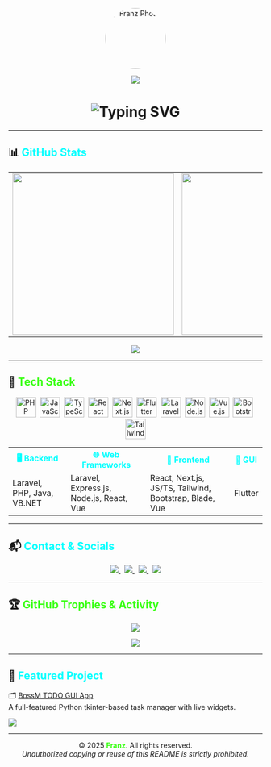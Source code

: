 <!-- 🌟 GitHub Profile README: Franzeeee -->

<!-- 📸 Photo + Welcome Banner -->
<p align="center">
  <img src="https://avatars.githubusercontent.com/u/105028589?s=400&u=bd7a1f90ac1e5d33e1061e71d9e5bde9fe3e85e9&v=4" width="120" height="120" style="border-radius: 50%" alt="Franz Photo" />
</p>

<p align="center">
  <img src="https://capsule-render.vercel.app/api?type=waving&color=0f0f0f&height=150&section=header&text=Welcome%20to%20Franz's%20Zone&fontColor=00FFFF&fontSize=28&animation=twinkling" />
</p>

<!-- ✍️ Typing Effect -->
<h1 align="center">
  <img src="https://readme-typing-svg.demolab.com?font=Fira+Code&size=24&duration=3000&pause=1000&color=39FF14&center=true&width=900&lines=Hi+there%2C+I'm+Franz+%F0%9F%91%8B;Full-Stack+Developer+%7C+Web%2C+API%2C+Laravel;+%7C+JS%2FTS+%7C+Flutter+%7C+PHP+%7C+ReactJS+%7C+VB.NET+%7C+JAVA" alt="Typing SVG" />
</h1>

---

## 📊 <span style="color:#00FFFF">GitHub Stats</span>

<div align="center">
  <table>
    <tr>
      <td>
        <img src="https://github-readme-stats.vercel.app/api?username=Franzeeee&theme=tokyonight&hide_border=false&include_all_commits=true&count_private=true&title_color=39FF14&text_color=FFFFFF" width="320px" />
      </td>
      <td>
        <img src="https://streak-stats.demolab.com?user=Franzeeee&theme=tokyonight&hide_border=false&ring=39FF14&currStreakLabel=39FF14" width="320px" />
      </td>
      <td>
        <img src="https://github-readme-stats.vercel.app/api/top-langs/?username=Franzeeee&layout=compact&theme=tokyonight&hide_border=false&langs_count=6&title_color=39FF14&text_color=FFFFFF" width="320px" />
      </td>
    </tr>
  </table>
</div>

<p align="center">
  <img src="https://komarev.com/ghpvc/?username=Franzeeee&label=Profile+Views&color=brightgreen&style=flat"/>
</p>

---

## 🧠 <span style="color:#39FF14">Tech Stack</span>

<div align="center">

<p align="center">
  <img title="PHP" src="https://cdn.jsdelivr.net/gh/devicons/devicon/icons/php/php-original.svg" width="40" height="40"/>&nbsp;
  <img title="JavaScript" src="https://cdn.jsdelivr.net/gh/devicons/devicon/icons/javascript/javascript-original.svg" width="40" height="40"/>&nbsp;
  <img title="TypeScript" src="https://cdn.jsdelivr.net/gh/devicons/devicon/icons/typescript/typescript-original.svg" width="40" height="40"/>&nbsp;
  <img title="React" src="https://cdn.jsdelivr.net/gh/devicons/devicon/icons/react/react-original.svg" width="40" height="40"/>&nbsp;
  <img title="Next.js" src="https://cdn.jsdelivr.net/gh/devicons/devicon/icons/nextjs/nextjs-original.svg" width="40" height="40"/>&nbsp;
  <img title="Flutter" src="https://cdn.jsdelivr.net/gh/devicons/devicon/icons/flutter/flutter-original.svg" width="40" height="40"/>&nbsp;
  <img title="Laravel" src="https://cdn.jsdelivr.net/gh/devicons/devicon/icons/laravel/laravel-plain.svg" width="40" height="40"/>&nbsp;
  <img title="Node.js" src="https://cdn.jsdelivr.net/gh/devicons/devicon/icons/nodejs/nodejs-original.svg" width="40" height="40"/>&nbsp;
  <img title="Vue.js" src="https://cdn.jsdelivr.net/gh/devicons/devicon/icons/vuejs/vuejs-original.svg" width="40" height="40"/>&nbsp;
  <img title="Bootstrap" src="https://cdn.jsdelivr.net/gh/devicons/devicon/icons/bootstrap/bootstrap-original.svg" width="40" height="40"/>&nbsp;
  <img title="TailwindCSS" src="https://www.vectorlogo.zone/logos/tailwindcss/tailwindcss-icon.svg" width="40" height="40"/>
</p>

<table align="center">
  <tr>
    <th style="color:#00FFFF">🖥️ Backend</th>
    <th style="color:#00FFFF">🌐 Web Frameworks</th>
    <th style="color:#00FFFF">🎨 Frontend</th>
    <th style="color:#00FFFF">📱 GUI</th>
  </tr>
  <tr>
    <td>Laravel, PHP, Java, VB.NET</td>
    <td>Laravel, Express.js, Node.js, React, Vue</td>
    <td>React, Next.js, JS/TS, Tailwind, Bootstrap, Blade, Vue</td>
    <td>Flutter</td>
  </tr>
</table>

</div>

---

## 📬 <span style="color:#00FFFF">Contact & Socials</span>

<p align="center">
  <a href="mailto:diazfranzpeter@gmail.com">
    <img src="https://img.shields.io/badge/Gmail-D14836?style=for-the-badge&logo=gmail&logoColor=white"/>
  </a>&nbsp;
  <a href="https://github.com/Franzeeee">
    <img src="https://img.shields.io/badge/GitHub-100000?style=for-the-badge&logo=github&logoColor=white"/>
  </a>&nbsp;
  <a href="https://facebook.com/FranzPeterDiaz012">
    <img src="https://img.shields.io/badge/Facebook-1877F2?style=for-the-badge&logo=facebook&logoColor=white"/>
  </a>&nbsp;
  <a href="https://instagram.com/">
    <img src="https://img.shields.io/badge/Instagram-E4405F?style=for-the-badge&logo=instagram&logoColor=white"/>
  </a>
</p>

---

## 🏆 <span style="color:#39FF14">GitHub Trophies & Activity</span>

<p align="center">
  <img src="https://github-profile-trophy.vercel.app/?username=Franzeeee&theme=radical&no-frame=false&no-bg=false&margin-w=4" />
</p>

<p align="center">
  <img src="https://github-readme-activity-graph.vercel.app/graph?username=Franzeeee&theme=github-dark&hide_border=true"/>
</p>

---

## 🚀 <span style="color:#00FFFF">Featured Project</span>

🗂️ [BossM TODO GUI App](https://github.com/Mark31-dev/BossMDev-todo-gui)  
A full-featured Python tkinter-based task manager with live widgets.

[![](https://img.shields.io/github/stars/Mark31-dev/BossMDev-todo-gui?style=social)](https://github.com/Mark31-dev/BossMDev-todo-gui/stargazers)

---

<p align="center">
  © 2025 <strong style="color:#39FF14">Franz</strong>. All rights reserved. <br>
  <em>Unauthorized copying or reuse of this README is strictly prohibited.</em>
</p>

